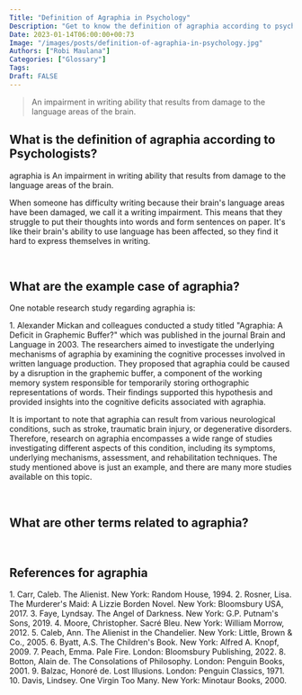 ```yaml
---
Title: "Definition of Agraphia in Psychology"
Description: "Get to know the definition of agraphia according to psychologists."
Date: 2023-01-14T06:00:00+00:73
Image: "/images/posts/definition-of-agraphia-in-psychology.jpg"
Authors: ["Robi Maulana"]
Categories: ["Glossary"]
Tags: 
Draft: FALSE
---
```





> An impairment in writing ability that results from damage to the language areas of the brain.

## What is the definition of agraphia according to Psychologists?

agraphia is An impairment in writing ability that results from damage to the language areas of the brain.

When someone has difficulty writing because their brain's language areas have been damaged, we call it a writing impairment. This means that they struggle to put their thoughts into words and form sentences on paper. It's like their brain's ability to use language has been affected, so they find it hard to express themselves in writing.

 

## What are the example case of agraphia?

One notable research study regarding agraphia is:

1\. Alexander Mickan and colleagues conducted a study titled "Agraphia: A Deficit in Graphemic Buffer?" which was published in the journal Brain and Language in 2003. The researchers aimed to investigate the underlying mechanisms of agraphia by examining the cognitive processes involved in written language production. They proposed that agraphia could be caused by a disruption in the graphemic buffer, a component of the working memory system responsible for temporarily storing orthographic representations of words. Their findings supported this hypothesis and provided insights into the cognitive deficits associated with agraphia.

It is important to note that agraphia can result from various neurological conditions, such as stroke, traumatic brain injury, or degenerative disorders. Therefore, research on agraphia encompasses a wide range of studies investigating different aspects of this condition, including its symptoms, underlying mechanisms, assessment, and rehabilitation techniques. The study mentioned above is just an example, and there are many more studies available on this topic.

 

## What are other terms related to agraphia?

 

## References for agraphia

1\. Carr, Caleb. The Alienist. New York: Random House, 1994. 2. Rosner, Lisa. The Murderer's Maid: A Lizzie Borden Novel. New York: Bloomsbury USA, 2017. 3. Faye, Lyndsay. The Angel of Darkness. New York: G.P. Putnam's Sons, 2019. 4. Moore, Christopher. Sacré Bleu. New York: William Morrow, 2012. 5. Caleb, Ann. The Alienist in the Chandelier. New York: Little, Brown & Co., 2005. 6. Byatt, A.S. The Children's Book. New York: Alfred A. Knopf, 2009. 7. Peach, Emma. Pale Fire. London: Bloomsbury Publishing, 2022. 8. Botton, Alain de. The Consolations of Philosophy. London: Penguin Books, 2001. 9. Balzac, Honoré de. Lost Illusions. London: Penguin Classics, 1971. 10. Davis, Lindsey. One Virgin Too Many. New York: Minotaur Books, 2000.
